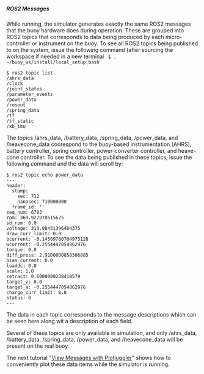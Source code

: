 ##### ROS2 Messages

While running, the simulator generates exactly the same ROS2 messages that the buoy hardware does during operation.  These are grouped into ROS2 topics that corresponds to data being produced by each micro-controller or instrument on the buoy.  To see all ROS2 topics being published to on the system, issue the following command (after sourcing the workspace if needed in a new terminal ``` $ . ~/buoy_ws/install/local_setup.bash```

``` 
$ ros2 topic list 
/ahrs_data
/clock
/joint_states
/parameter_events
/power_data
/rosout
/spring_data
/tf
/tf_static
/xb_imu
```

The topics /ahrs_data, /battery_data, /spring_data, /power_data, and /heavecone_data coorespond to the buoy-based instrumentation (AHRS), battery controller, spring controller, power-converter controller, and heave-cone controller.  To see the data being published in these topics, issue the following command and the data will scroll by:

```
$ ros2 topic echo power_data
---
header:
  stamp:
    sec: 712
    nanosec: 710000000
  frame_id: ''
seq_num: 6703
rpm: 369.927978515625
sd_rpm: 0.0
voltage: 313.98431396484375
draw_curr_limit: 0.0
bcurrent: -0.14509780704975128
wcurrent: -0.2554447054862976
torque: 0.0
diff_press: 2.9100000858306885
bias_current: 0.0
loaddc: 0.0
scale: 1.0
retract: 0.6000000238418579
target_v: 0.0
target_a: -0.2554447054862976
charge_curr_limit: 0.0
status: 0
---
```

The data in each topic corresponds to the message descriptions which can be seen here along wit a description of each field.

Several of these topics are only available in simulation, and only /ahrs_data, /battery_data, /spring_data, /power_data, and /heavecone_data will be present on the real buoy.

The next tutorial "[View Messages with Plotjuggler](SimulatorOutputPlotjuggler.md)" shows how to conveniently plot these data items while the simulator is running.